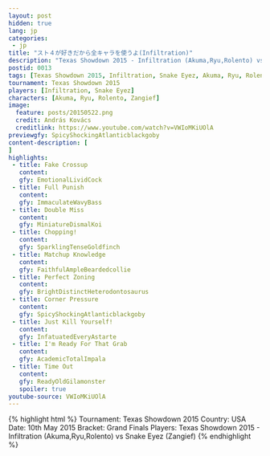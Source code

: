 ```yaml
---
layout: post
hidden: true
lang: jp
categories:
 - jp
title: "スト４が好きだから全キャラを使うよ(Infiltration)"
description: "Texas Showdown 2015 - Infiltration (Akuma,Ryu,Rolento) vs Snake Eyez (Zangief)"
postid: 0013
tags: [Texas Showdown 2015, Infiltration, Snake Eyez, Akuma, Ryu, Rolento, Zangief]
tournament: Texas Showdown 2015
players: [Infiltration, Snake Eyez]
characters: [Akuma, Ryu, Rolento, Zangief]
image:
  feature: posts/20150522.png
  credit: András Kovács
  creditlink: https://www.youtube.com/watch?v=VWIoMKiUOlA
previewgfy: SpicyShockingAtlanticblackgoby
content-description: [
]
highlights:
 - title: Fake Crossup
   content: 
   gfy: EmotionalLividCock
 - title: Full Punish
   content: 
   gfy: ImmaculateWavyBass
 - title: Double Miss
   content: 
   gfy: MiniatureDismalKoi
 - title: Chopping!
   content: 
   gfy: SparklingTenseGoldfinch
 - title: Matchup Knowledge
   content: 
   gfy: FaithfulAmpleBeardedcollie
 - title: Perfect Zoning
   content: 
   gfy: BrightDistinctHeterodontosaurus
 - title: Corner Pressure
   content: 
   gfy: SpicyShockingAtlanticblackgoby
 - title: Just Kill Yourself!
   content: 
   gfy: InfatuatedEveryAstarte
 - title: I'm Ready For That Grab
   content: 
   gfy: AcademicTotalImpala
 - title: Time Out
   content: 
   gfy: ReadyOldGilamonster
   spoiler: true
youtube-source: VWIoMKiUOlA
---
```


{% highlight html %}
Tournament: Texas Showdown 2015
Country: USA
Date: 10th May 2015
Bracket: Grand Finals
Players: Texas Showdown 2015 - Infiltration (Akuma,Ryu,Rolento) vs Snake Eyez (Zangief)
{% endhighlight %}
